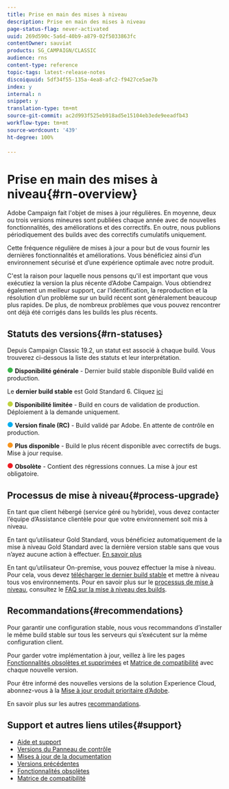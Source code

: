 ```yaml
---
title: Prise en main des mises à niveau
description: Prise en main des mises à niveau
page-status-flag: never-activated
uuid: 269d590c-5a6d-40b9-a879-02f5033863fc
contentOwner: sauviat
products: SG_CAMPAIGN/CLASSIC
audience: rns
content-type: reference
topic-tags: latest-release-notes
discoiquuid: 5df34f55-135a-4ea8-afc2-f9427ce5ae7b
index: y
internal: n
snippet: y
translation-type: tm+mt
source-git-commit: ac2d993f525eb918ad5e15104eb3ede9eeadfb43
workflow-type: tm+mt
source-wordcount: '439'
ht-degree: 100%

---
```



# Prise en main des mises à niveau{#rn-overview}

Adobe Campaign fait l&#39;objet de mises à jour régulières. En moyenne, deux ou trois versions mineures sont publiées chaque année avec de nouvelles fonctionnalités, des améliorations et des correctifs. En outre, nous publions périodiquement des builds avec des correctifs cumulatifs uniquement.

Cette fréquence régulière de mises à jour a pour but de vous fournir les dernières fonctionnalités et améliorations. Vous bénéficiez ainsi d’un environnement sécurisé et d’une expérience optimale avec notre produit.

C&#39;est la raison pour laquelle nous pensons qu&#39;il est important que vous exécutiez la version la plus récente d’Adobe Campaign. Vous obtiendrez également un meilleur support, car l’identification, la reproduction et la résolution d’un problème sur un build récent sont généralement beaucoup plus rapides. De plus, de nombreux problèmes que vous pouvez rencontrer ont déjà été corrigés dans les builds les plus récents.

## Statuts des versions{#rn-statuses}

Depuis Campaign Classic 19.2, un statut est associé à chaque build. Vous trouverez ci-dessous la liste des statuts et leur interprétation.

![](assets/do-not-localize/green3.png) **Disponibilité générale** - Dernier build stable disponible Build validé en production.

Le **dernier build stable** est Gold Standard 6. Cliquez [ici](../../rn/using/gold-standard.md)

![](assets/do-not-localize/limited3.png) **Disponibilité limitée** - Build en cours de validation de production. Déploiement à la demande uniquement.

![](assets/do-not-localize/blue3.png) **Version finale (RC)** - Build validé par Adobe. En attente de contrôle en production.

![](assets/do-not-localize/orange3.png) **Plus disponible** - Build le plus récent disponible avec correctifs de bugs. Mise à jour requise.

![](assets/do-not-localize/red3.png) **Obsolète** - Contient des régressions connues. La mise à jour est obligatoire.

## Processus de mise à niveau{#process-upgrade}

En tant que client hébergé (service géré ou hybride), vous devez contacter l’équipe d’Assistance clientèle pour que votre environnement soit mis à niveau.

En tant qu’utilisateur Gold Standard, vous bénéficiez automatiquement de la mise à niveau Gold Standard avec la dernière version stable sans que vous n’ayez aucune action à effectuer. [En savoir plus](https://helpx.adobe.com/fr/campaign/kb/gold-standard.html#gs-6)

En tant qu’utilisateur On-premise, vous pouvez effectuer la mise à niveau. Pour cela, vous devez [télécharger le dernier build stable](https://experience.adobe.com/#/downloads/content/software-distribution/en/campaign.html) et mettre à niveau tous vos environnements. Pour en savoir plus sur le [processus de mise à niveau](https://helpx.adobe.com/fr/campaign/kb/acc-build-upgrade.html), consultez le [FAQ sur la mise à niveau des builds](https://helpx.adobe.com/fr/campaign/kb/build-upgrade-faq.html).

## Recommandations{#recommendations}

Pour garantir une configuration stable, nous vous recommandons d’installer le même build stable sur tous les serveurs qui s’exécutent sur la même configuration client.

Pour garder votre implémentation à jour, veillez à lire les pages [Fonctionnalités obsolètes et supprimées](../../rn/using/deprecated-features.md) et [Matrice de compatibilité](../../rn/using/compatibility-matrix.md) avec chaque nouvelle version.

Pour être informé des nouvelles versions de la solution Experience Cloud, abonnez-vous à la [Mise à jour produit prioritaire d’Adobe](https://www.adobe.com/fr/subscription/priority-product-update.html).

En savoir plus sur les autres [recommandations](https://helpx.adobe.com/fr/campaign/kb/acc-build-upgrade.html#Recommendations).

## Support et autres liens utiles{#support}

* [Aide et support](https://helpx.adobe.com/fr/campaign/kb/ac-support.html#acc-support)
* [Versions du Panneau de contrôle](https://docs.adobe.com/content/help/fr-FR/control-panel/using/release-notes.html)
* [Mises à jour de la documentation](../../rn/using/documentation-updates.md)
* [Versions précédentes](../../rn/using/release--20-1.md)
* [Fonctionnalités obsolètes](../../rn/using/deprecated-features.md)
* [Matrice de compatibilité](../../rn/using/compatibility-matrix.md)

